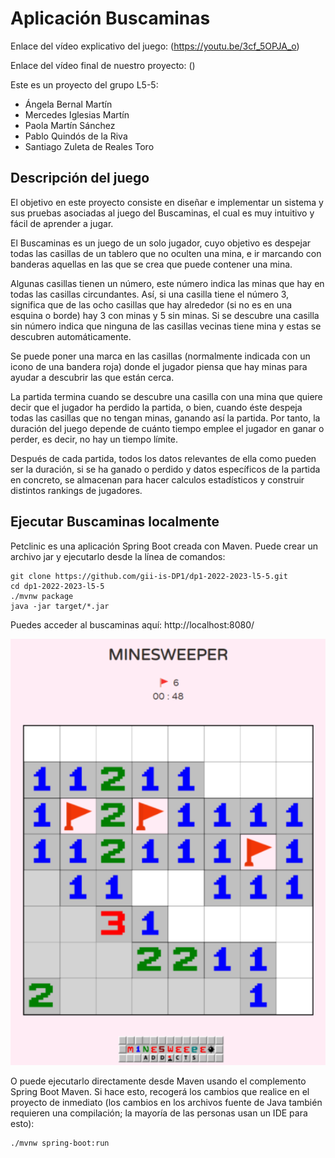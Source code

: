 # Aplicación Buscaminas

Enlace del vídeo explicativo del juego: 
(https://youtu.be/3cf_5OPJA_o)

Enlace del vídeo final de nuestro proyecto:
()

Este es un proyecto del grupo L5-5:
- Ángela Bernal Martín
- Mercedes Iglesias Martín
- Paola Martín Sánchez
- Pablo Quindós de la Riva
- Santiago Zuleta de Reales Toro


## Descripción del juego

El objetivo en este proyecto consiste en diseñar e implementar un sistema y sus pruebas
asociadas al juego del Buscaminas, el cual es muy intuitivo y fácil de aprender a jugar.

El Buscaminas es un juego de un solo jugador, cuyo objetivo es despejar todas las casillas de
un tablero que no oculten una mina, e ir marcando con banderas aquellas en las que se crea
que puede contener una mina.

Algunas casillas tienen un número, este número indica las minas que hay en todas las casillas
circundantes. Así, si una casilla tiene el número 3, significa que de las ocho casillas que hay
alrededor (si no es en una esquina o borde) hay 3 con minas y 5 sin minas. Si se descubre
una casilla sin número indica que ninguna de las casillas vecinas tiene mina y estas se
descubren automáticamente.

Se puede poner una marca en las casillas (normalmente indicada con un icono de una
bandera roja) donde el jugador piensa que hay minas para ayudar a descubrir las que están
cerca.

La partida termina cuando se descubre una casilla con una mina que quiere decir que el
jugador ha perdido la partida, o bien, cuando éste despeja todas las casillas que no tengan
minas, ganando así la partida. Por tanto, la duración del juego depende de cuánto tiempo
emplee el jugador en ganar o perder, es decir, no hay un tiempo límite.

Después de cada partida, todos los datos relevantes de ella como pueden ser la duración,
si se ha ganado o perdido y datos específicos de la partida en concreto, se almacenan para hacer 
calculos estadísticos y construir distintos rankings de jugadores.


## Ejecutar Buscaminas localmente
Petclinic es una aplicación Spring Boot creada con Maven. Puede crear un archivo jar y ejecutarlo desde la línea de comandos:




```
git clone https://github.com/gii-is-DP1/dp1-2022-2023-l5-5.git
cd dp1-2022-2023-l5-5
./mvnw package
java -jar target/*.jar
```

Puedes acceder al buscaminas aquí: http://localhost:8080/

<img width="600" alt="captura-buscaminas" src="src/main/resources/static/resources/images/boardExample.png">

O puede ejecutarlo directamente desde Maven usando el complemento Spring Boot Maven. Si hace esto, recogerá los cambios que realice en el proyecto de inmediato (los cambios en los archivos fuente de Java también requieren una compilación; la mayoría de las personas usan un IDE para esto):

```
./mvnw spring-boot:run
```

